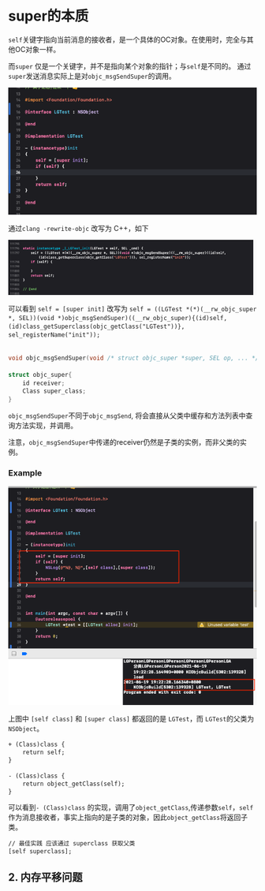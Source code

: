 # super的本质

`self`关键字指向当前消息的接收者，是一个具体的OC对象。在使用时，完全与其他OC对象一样。

而`super` 仅是一个关键字，并不是指向某个对象的指针；与`self`是不同的。 通过`super`发送消息实际上是对`objc_msgSendSuper`的调用。

![](https://github.com/existorlive/existorlivepic/raw/master/%E6%88%AA%E5%B1%8F2021-06-19%20%E4%B8%8B%E5%8D%887.03.25.png)

通过`clang -rewrite-objc` 改写为 C++，如下

![](https://github.com/existorlive/existorlivepic/raw/master/%E6%88%AA%E5%B1%8F2021-06-19%20%E4%B8%8B%E5%8D%887.05.20.png)

可以看到 `self = [super init]` 改写为 `self = ((LGTest *(*)(__rw_objc_super *, SEL))(void *)objc_msgSendSuper)((__rw_objc_super){(id)self, (id)class_getSuperclass(objc_getClass("LGTest"))}, sel_registerName("init"));`

```c++ 

void objc_msgSendSuper(void /* struct objc_super *super, SEL op, ... */ )

struct objc_super{
    id receiver;
    Class super_class;
}

```

`objc_msgSendSuper`不同于`objc_msgSend`, 将会直接从父类中缓存和方法列表中查询方法实现，并调用。

注意，`objc_msgSendSuper`中传递的receiver仍然是子类的实例，而非父类的实例。

### Example 

![](https://github.com/existorlive/existorlivepic/raw/master/%E6%88%AA%E5%B1%8F2021-06-19%20%E4%B8%8B%E5%8D%887.23.21.png)

上图中 `[self class]` 和 `[super class]` 都返回的是 `LGTest`，而 `LGTest`的父类为`NSObject`。

```objc
+ (Class)class {
    return self;
}

- (Class)class {
    return object_getClass(self);
}
```

可以看到`- (Class)class` 的实现，调用了`object_getClass`,传递参数`self`，`self`作为消息接收者，事实上指向的是子类的对象，因此`object_getClass`将返回子类。


```objc
// 最佳实践 应该通过 superclass 获取父类
[self superclass];
```

## 2. 内存平移问题
